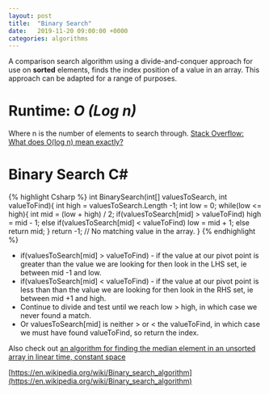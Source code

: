 ```yaml
---
layout: post
title:  "Binary Search"
date:   2019-11-20 09:00:00 +0000
categories: algorithms
---
```

A comparison search algorithm using a divide-and-conquer approach for use on **sorted** elements, finds the index position of a value in an array. This approach can be adapted for a range of purposes.

# Runtime: *O (Log n)*
Where n is the number of elements to search through.
[Stack Overflow: What does O(log n) mean exactly?](https://stackoverflow.com/questions/2307283)

# Binary Search C#
{% highlight Csharp %}
int BinarySearch(int[] valuesToSearch, int valueToFind){
	int high = valuesToSearch.Length -1;
	int low = 0;
	while(low <= high){
		int mid = (low + high) / 2;
		if(valuesToSearch[mid] > valueToFind)
			high = mid - 1;
		else if(valuesToSearch[mid] < valueToFind)
			low = mid + 1;
		else
			return mid;
	}
	return -1; // No matching value in the array.
}
{% endhighlight %}

* if(valuesToSearch[mid] > valueToFind) - if the value at our pivot point is greater than the value we are looking for then look in the LHS set, ie between mid -1 and low.
* if(valuesToSearch[mid] < valueToFind) - if the value at our pivot point is less than than the value we are looking for then look in the RHS set, ie between mid +1 and high.
* Continue to divide and test until we reach low > high, in which case we never found a match.
* Or valuesToSearch[mid] is neither > or < the valueToFind, in which case we must have found valueToFind, so return the index.


Also check out [an algorithm for finding the median element in an unsorted array in linear time, constant space](https://www.quora.com/Whats-an-algorithm-for-finding-the-median-element-in-an-unsorted-array-in-linear-time-constant-space)

[https://en.wikipedia.org/wiki/Binary_search_algorithm](https://en.wikipedia.org/wiki/Binary_search_algorithm)